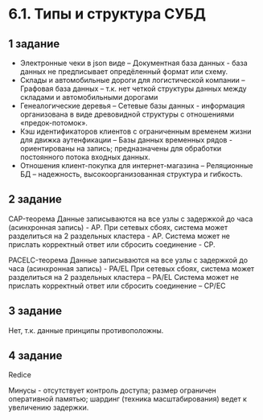 # 6.1. Типы и структура СУБД
## 1 задание
-	Электронные чеки в json виде –
Документная база данных - база данных не предписывает опредёленный формат или схему. 
-	Склады и автомобильные дороги для логистической компании –
Графовая база данных – т.к. нет четкой структуры данных между складами и автомобильными дорогами
-	Генеалогические деревья – 
Сетевые базы данных - информация организована в виде древовидной структуры с отношениями «предок-потомок».
-	Кэш идентификаторов клиентов с ограниченным временем жизни для движка аутенфикации – 
Базы данных временных рядов - ориентированы на запись; предназначены для обработки постоянного потока входных данных.
- Отношения клиент-покупка для интернет-магазина –
Реляционные БД – надежность, высокоорганизованная структура и гибкость.

## 2 задание
CAP-теорема
Данные записываются на все узлы с задержкой до часа (асинхронная запись) - AP.
При сетевых сбоях, система может разделиться на 2 раздельных кластера - AP.
Система может не прислать корректный ответ или сбросить соединение - CP.

PACELC-теорема
Данные записываются на все узлы с задержкой до часа (асинхронная запись) - PA/EL
При сетевых сбоях, система может разделиться на 2 раздельных кластера – PA/EL
Система может не прислать корректный ответ или сбросить соединение – CP/EC

## 3 задание
Нет, т.к. данные принципы противоположны.

## 4 задание
Redice

Минусы - отсутствует контроль доступа; размер ограничен оперативной памятью; шардинг (техника масштабирования) ведет к увеличению задержки.
